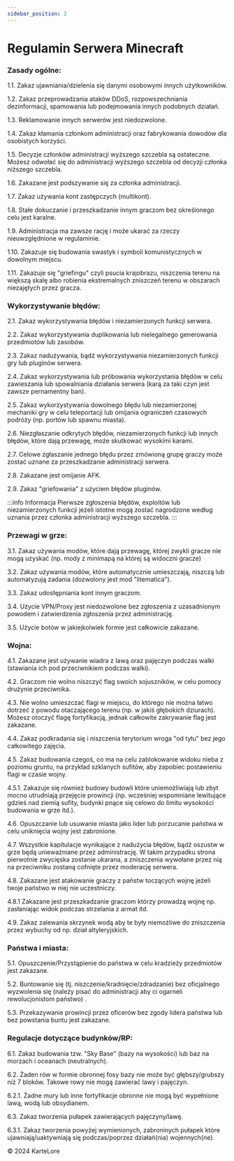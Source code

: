 ```yaml
---
sidebar_position: 2
---
```


# Regulamin Serwera Minecraft

### Zasady ogólne:
1.1. Zakaz ujawniania/dzielenia się danymi osobowymi innych użytkowników.

1.2. Zakaz przeprowadzania ataków DDoS, rozpowszechniania dezinformacji, spamowania lub podejmowania innych podobnych działań.

1.3. Reklamowanie innych serwerów jest niedozwolone.

1.4. Zakaz kłamania członkom administracji oraz fabrykowania dowodów dla osobistych korzyści.

1.5. Decyzje członków administracji wyższego szczebla są ostateczne. Możesz odwołać się do administracji wyższego szczebla od decyzji członka niższego szczebla.

1.6. Zakazane jest podszywanie się za członka administracji.

1.7. Zakaz używania kont zastępczych (multikont).

1.8. Stałe dokuczanie i przeszkadzanie innym graczom bez określonego celu jest karalne.

1.9. Administracja ma zawsze rację i może ukarać za rzeczy nieuwzględnione w regulaminie.

1.10. Zakazuje się budowania swastyk i symboli komunistycznych w dowolnym miejscu.

1.11. Zakazuje się "griefingu" czyli psucia krajobrazu, niszczenia terenu na większą skalę albo robienia ekstremalnych zniszczeń terenu w obszarach niezajętych przez gracza.

### Wykorzystywanie błędów:

2.1. Zakaz wykorzystywania błędów i niezamierzonych funkcji serwera.

2.2. Zakaz wykorzystywania duplikowania lub nielegalnego generowania przedmiotów lub zasobów.

2.3. Zakaz nadużywania, bądź wykorzystywania niezamierzonych funkcji gry lub pluginów serwera.

2.4. Zakaz wykorzystywania lub próbowania wykorzystania błędów w celu zawieszania lub spowalniania działania serwera (karą za taki czyn jest zawsze pernamentny ban).

2.5. Zakaz wykorzystywania dowolnego błędu lub niezamierzonej mechaniki gry w celu teleportacji lub omijania ograniczeń czasowych podróży (np. portów lub spawnu miasta).

2.6. Niezgłaszanie odkrytych błędów, niezamierzonych funkcji lub innych błędów, które dają przewagę, może skutkować wysokimi karami.

2.7. Celowe zgłaszanie jednego błędu przez zmówioną grupę graczy może zostać uznane za przeszkadzanie administracji serwera.

2.8. Zakazane jest omijanie AFK.

2.9. Zakaz "griefowania" z użyciem błędów pluginów.

:::info Informacja
Pierwsze zgłoszenia błędów, exploitów lub niezamierzonych funkcji jeżeli istotne mogą zostać nagrodzone według uznania przez członka administracji wyższego szczebla.
:::

### Przewagi w grze:
3.1. Zakaz używania modów, które dają przewagę, której zwykli gracze nie mogą uzyskać (np. mody z minimapą na której są widoczni gracze)

3.2. Zakaz używania modów, które automatycznie umieszczają, niszczą lub automatyzują zadania (dozwolony jest mod "litematica").

3.3. Zakaz udostępniania kont innym graczom.

3.4. Użycie VPN/Proxy jest niedozwolone bez zgłoszenia z uzasadnionym powodem i zatwierdzenia zgłoszenia przez administrację.

3.5. Użycie botów w jakiejkolwiek formie jest całkowicie zakazane.

### Wojna:
4.1. Zakazane jest używanie wiadra z lawą oraz pajęczyn podczas walki (stawiania ich pod przeciwnikiem podczas walki).

4.2. Graczom nie wolno niszczyć flag swoich sojuszników, w celu pomocy drużynie przeciwnika.

4.3. Nie wolno umieszczać flagi w miejscu, do którego nie można łatwo dotrzeć z powodu otaczającego terenu (np. w jakiś głębokich dziurach). Możesz otoczyć flagę fortyfikacją, jednak całkowite zakrywanie flag jest zakazane.

4.4. Zakaz podkradania się i niszczenia terytorium wroga "od tyłu" bez jego całkowitego zajęcia.

4.5. Zakaz budowania czegoś, co ma na celu zablokowanie widoku nieba z poziomu gruntu, na przykład szklanych sufitów, aby zapobiec postawieniu flagi w czasie wojny.

4.5.1. Zakazuje się również budowy budowli które uniemożliwiają lub zbyt mocno utrudniają przejęcie prowincji (np. wcześniej wspomniane lewitujące gdzieś nad ziemią sufity, budynki pnące się celowo do limitu wysokości budowania w grze itd.).

4.6. Opuszczanie lub usuwanie miasta jako lider lub porzucanie państwa w celu uniknięcia wojny jest zabronione.

4.7. Wszystkie kapitulacje wynikające z nadużycia błędów, bądź oszustw w grze będą unieważniane przez administrację. W takim przypadku strona pierwotnie zwycięska zostanie ukarana, a zniszczenia wywołane przez nią na przeciwniku zostaną cofnięte przez moderację serwera.

4.8. Zakazane jest atakowanie graczy z państw toczących wojnę jeżeli twoje państwo w niej nie uczestniczy.

4.8.1 Zakazane jest przeszkadzanie graczom którzy prowadzą wojnę np. zasłaniając widok podczas strzelania z armat itd.

4.9. Zakaz zalewania skrzynek wodą aby te były niemożliwe do zniszczenia przez wybuchy od np. dział altyleryjskich.

### Państwa i miasta:

5.1. Opuszczenie/Przystąpienie do państwa w celu kradzieży przedmiotów jest zakazane.

5.2. Buntowanie się (tj. niszczenie/kradnięcie/zdradzanie) bez oficjalnego wyzwolenia się (należy pisać do administracji aby ci ogarneli rewolucjonistom państwo) .

5.3. Przekazywanie prowincji przez oficerów bez zgody lidera państwa lub bez powstania buntu jest zakazane.

### Regulacje dotyczące budynków/RP:

6.1. Zakaz budowania tzw. "Sky Base" (bazy na wysokości) lub baz na morzach i oceanach (neutralnych).

6.2. Żaden rów w formie obronnej fosy bazy nie może być głębszy/grubszy niż 7 bloków. Takowe rowy nie mogą zawierać lawy i pajęczyn.

6.2.1. Żadne mury lub inne fortyfikacje obronne nie mogą być wypełnione lawą, wodą lub obsydianem.

6.3. Zakaz tworzenia pułapek zawierających pajęczyny/lawę.

6.3.1. Zakaz tworzenia powyżej wymienionych, zabroninych pułapek które ujawniają/uaktywniają się podczas/poprzez działań(nia) wojennych(ne).

©️ 2024 KarteLore


